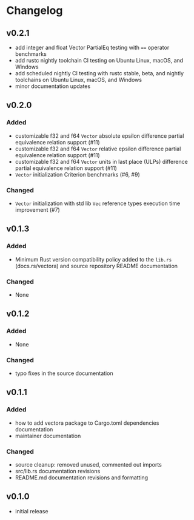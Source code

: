 # Changelog

## v0.2.1

- add integer and float Vector PartialEq testing with `==` operator benchmarks
- add rustc nightly toolchain CI testing on Ubuntu Linux, macOS, and Windows
- add scheduled nightly CI testing with rustc stable, beta, and nightly toolchains on Ubuntu Linux, macOS, and Windows
- minor documentation updates

## v0.2.0

### Added

- customizable f32 and f64 `Vector` absolute epsilon difference partial equivalence relation support (#11)
- customizable f32 and f64 `Vector` relative epsilon difference partial equivalence relation support (#11)
- customizable f32 and f64 `Vector` units in last place (ULPs) difference partial equivalence relation support (#11)
- `Vector` initialization Criterion benchmarks (#6, #9)

### Changed

- `Vector` initialization with std lib `Vec` reference types execution time improvement (#7)

## v0.1.3

### Added

- Minimum Rust version compatibility policy added to the `lib.rs` (docs.rs/vectora) and source repository README documentation

### Changed

- None

## v0.1.2

### Added

- None

### Changed

- typo fixes in the source documentation

## v0.1.1

### Added

- how to add vectora package to Cargo.toml dependencies documentation
- maintainer documentation

### Changed

- source cleanup: removed unused, commented out imports
- src/lib.rs documentation revisions
- README.md documentation revisions and formatting

## v0.1.0

- initial release
